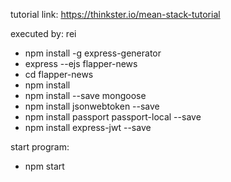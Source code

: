 tutorial link: https://thinkster.io/mean-stack-tutorial

executed by: rei

* npm install -g express-generator
* express --ejs flapper-news
* cd flapper-news
* npm install
* npm install --save mongoose
* npm install jsonwebtoken --save
* npm install passport passport-local --save
* npm install express-jwt --save

start program:
 - npm start